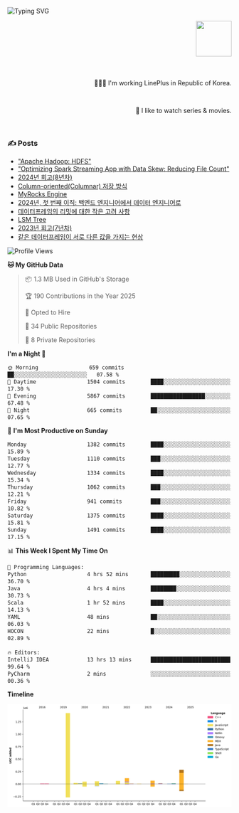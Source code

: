 ![Typing SVG](https://readme-typing-svg.herokuapp.com/?lines=Hello,+I'm+Changkwon+😎&height=150&width=1024&size=40&color=458588&background=282828&center=true&vCenter=true&multiline=false&duration=2000&pause=0)

<div align=right>
  <a href="https://github.com/devxb/gitanimals">
    <img
      src="https://render.gitanimals.org/lines/spearkkk?pet-id=624227435622945015"
      width="80"
      height="80"
    />
  </a>
  <br/>
  <br/>  
  <br/>
  
  👨🏼‍💻 I'm working LinePlus in Republic of Korea.
  
  <br/>
  
  🍿 I like to watch series & movies.
  
  <br/>

</div>
  
<div align=left>
  
  <div>
    
  ### ✍️ Posts
    
  </div>
  
  <!-- BLOGPOSTS:START -->
- ["Apache Hadoop: HDFS"](https://spearkkk.dev/kr/blog/apache-hadoop-hdfs)
- ["Optimizing Spark Streaming App with Data Skew: Reducing File Count"](https://spearkkk.dev/kr/blog/optimizing-spark-streaming-app-with-data-skew-reducing-file-count)
- [2024년 회고(8년차)](https://spearkkk.dev/kr/blog/8th-year-retrospect)
- [Column-oriented(Columnar) 저장 방식](https://spearkkk.dev/kr/blog/column-oriented)
- [MyRocks Engine](https://spearkkk.dev/kr/blog/my-rocks_engine)
- [2024년, 첫 번째 이직: 백엔드 엔지니어에서 데이터 엔지니어로](https://spearkkk.dev/kr/blog/2024-first-changing-company-from-backend-to-data-engineer)
- [데이터프레임의 리밋에 대한 작은 고려 사항](https://spearkkk.dev/kr/blog/dataframe-limit)
- [LSM Tree](https://spearkkk.dev/kr/blog/lsm-tree)
- [2023년 회고(7년차)](https://spearkkk.dev/kr/blog/7th-year-retrospect)
- [같은 데이터프레임이 서로 다른 값을 가지는 현상](https://spearkkk.dev/kr/blog/two-dataframe-have-another-value)
<!-- BLOGPOSTS:END -->

  
<!--START_SECTION:waka-->
![Profile Views](http://img.shields.io/badge/Profile%20Views-0-blue)

**🐱 My GitHub Data** 

> 📦 1.3 MB Used in GitHub's Storage 
 > 
> 🏆 190 Contributions in the Year 2025
 > 
> 💼 Opted to Hire
 > 
> 📜 34 Public Repositories 
 > 
> 🔑 8 Private Repositories 
 > 
**I'm a Night 🦉** 

```text
🌞 Morning                659 commits         ██░░░░░░░░░░░░░░░░░░░░░░░   07.58 % 
🌆 Daytime                1504 commits        ████░░░░░░░░░░░░░░░░░░░░░   17.30 % 
🌃 Evening                5867 commits        █████████████████░░░░░░░░   67.48 % 
🌙 Night                  665 commits         ██░░░░░░░░░░░░░░░░░░░░░░░   07.65 % 
```
📅 **I'm Most Productive on Sunday** 

```text
Monday                   1382 commits        ████░░░░░░░░░░░░░░░░░░░░░   15.89 % 
Tuesday                  1110 commits        ███░░░░░░░░░░░░░░░░░░░░░░   12.77 % 
Wednesday                1334 commits        ████░░░░░░░░░░░░░░░░░░░░░   15.34 % 
Thursday                 1062 commits        ███░░░░░░░░░░░░░░░░░░░░░░   12.21 % 
Friday                   941 commits         ███░░░░░░░░░░░░░░░░░░░░░░   10.82 % 
Saturday                 1375 commits        ████░░░░░░░░░░░░░░░░░░░░░   15.81 % 
Sunday                   1491 commits        ████░░░░░░░░░░░░░░░░░░░░░   17.15 % 
```


📊 **This Week I Spent My Time On** 

```text
💬 Programming Languages: 
Python                   4 hrs 52 mins       █████████░░░░░░░░░░░░░░░░   36.70 % 
Java                     4 hrs 4 mins        ████████░░░░░░░░░░░░░░░░░   30.73 % 
Scala                    1 hr 52 mins        ████░░░░░░░░░░░░░░░░░░░░░   14.13 % 
YAML                     48 mins             ██░░░░░░░░░░░░░░░░░░░░░░░   06.03 % 
HOCON                    22 mins             █░░░░░░░░░░░░░░░░░░░░░░░░   02.89 % 

🔥 Editors: 
IntelliJ IDEA            13 hrs 13 mins      █████████████████████████   99.64 % 
PyCharm                  2 mins              ░░░░░░░░░░░░░░░░░░░░░░░░░   00.36 % 
```

**Timeline**

![Lines of Code chart](https://raw.githubusercontent.com/spearkkk/spearkkk/main/assets/bar_graph.png)


<!--END_SECTION:waka-->
</div>

